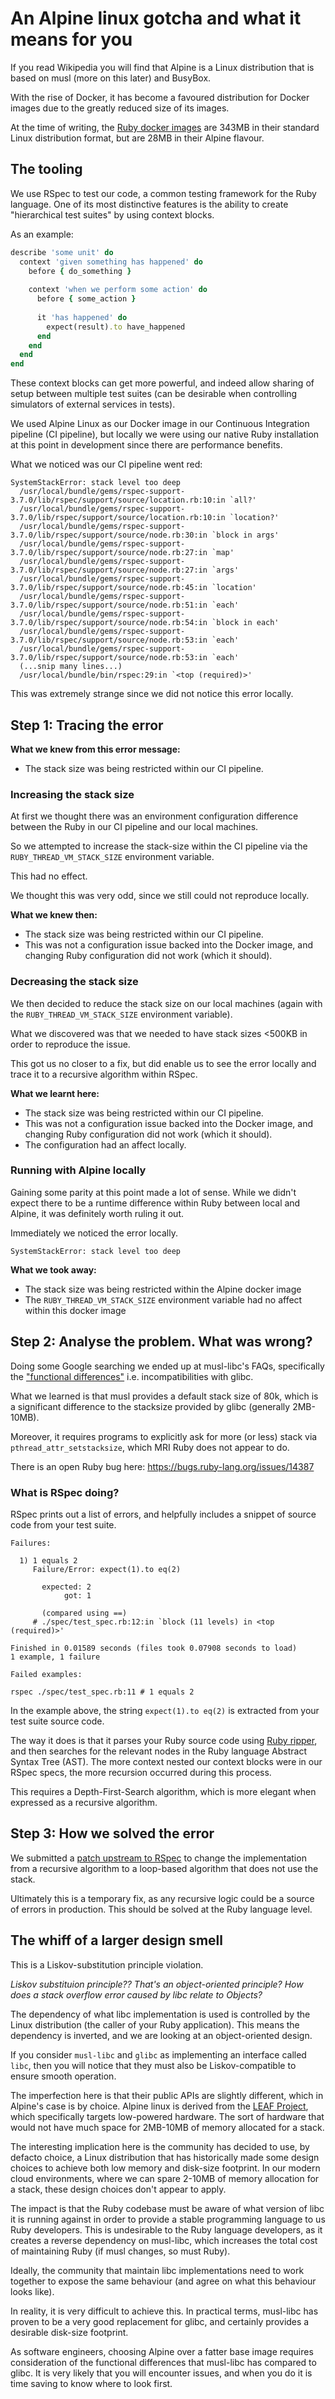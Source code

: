 # An Alpine linux gotcha and what it means for you

If you read Wikipedia you will find that Alpine is a Linux distribution that is based on musl (more on this later) and BusyBox.

With the rise of Docker, it has become a favoured distribution for Docker images due to the greatly reduced size of its images.

At the time of writing, the [Ruby docker images](https://hub.docker.com/_/ruby/tags/) are 343MB in their standard Linux distribution format, but are 28MB in their Alpine flavour.

## The tooling

We use RSpec to test our code, a common testing framework for the Ruby language. 
One of its most distinctive features is the ability to create "hierarchical test suites" by using context blocks.

As an example:

```ruby
describe 'some unit' do
  context 'given something has happened' do
    before { do_something }
    
    context 'when we perform some action' do
      before { some_action }
      
      it 'has happened' do
        expect(result).to have_happened
      end
    end
  end
end
```

These context blocks can get more powerful, and indeed allow sharing of setup between multiple test suites (can be desirable when controlling simulators of external services in tests).

We used Alpine Linux as our Docker image in our Continuous Integration pipeline (CI pipeline), but locally we were using our native Ruby installation at this point in development since there are performance benefits.

What we noticed was our CI pipeline went red:

```
SystemStackError: stack level too deep
  /usr/local/bundle/gems/rspec-support-3.7.0/lib/rspec/support/source/location.rb:10:in `all?'
  /usr/local/bundle/gems/rspec-support-3.7.0/lib/rspec/support/source/location.rb:10:in `location?'
  /usr/local/bundle/gems/rspec-support-3.7.0/lib/rspec/support/source/node.rb:30:in `block in args'
  /usr/local/bundle/gems/rspec-support-3.7.0/lib/rspec/support/source/node.rb:27:in `map'
  /usr/local/bundle/gems/rspec-support-3.7.0/lib/rspec/support/source/node.rb:27:in `args'
  /usr/local/bundle/gems/rspec-support-3.7.0/lib/rspec/support/source/node.rb:45:in `location'
  /usr/local/bundle/gems/rspec-support-3.7.0/lib/rspec/support/source/node.rb:51:in `each'
  /usr/local/bundle/gems/rspec-support-3.7.0/lib/rspec/support/source/node.rb:54:in `block in each'
  /usr/local/bundle/gems/rspec-support-3.7.0/lib/rspec/support/source/node.rb:53:in `each'
  /usr/local/bundle/gems/rspec-support-3.7.0/lib/rspec/support/source/node.rb:53:in `each'
  (...snip many lines...)
  /usr/local/bundle/bin/rspec:29:in `<top (required)>'
```

This was extremely strange since we did not notice this error locally. 

## Step 1: Tracing the error

**What we knew from this error message:**

* The stack size was being restricted within our CI pipeline.

### Increasing the stack size

At first we thought there was an environment configuration difference between the Ruby in our CI pipeline and our local machines.

So we attempted to increase the stack-size within the CI pipeline via the `RUBY_THREAD_VM_STACK_SIZE` environment variable.

This had no effect.

We thought this was very odd, since we still could not reproduce locally.

**What we knew then:**

* The stack size was being restricted within our CI pipeline.
* This was not a configuration issue backed into the Docker image, and changing Ruby configuration did not work (which it should).

### Decreasing the stack size

We then decided to reduce the stack size on our local machines (again with the `RUBY_THREAD_VM_STACK_SIZE` environment variable).

What we discovered was that we needed to have stack sizes <500KB in order to reproduce the issue.

This got us no closer to a fix, but did enable us to see the error locally and trace it to a recursive algorithm within RSpec.

**What we learnt here:**

* The stack size was being restricted within our CI pipeline.
* This was not a configuration issue backed into the Docker image, and changing Ruby configuration did not work (which it should).
* The configuration had an affect locally.

### Running with Alpine locally

Gaining some parity at this point made a lot of sense. While we didn't expect there to be a runtime difference within Ruby between local and Alpine, it was definitely worth ruling it out.

Immediately we noticed the error locally.

```
SystemStackError: stack level too deep
```

**What we took away:**

* The stack size was being restricted within the Alpine docker image
* The `RUBY_THREAD_VM_STACK_SIZE` environment variable had no affect within this docker image

## Step 2: Analyse the problem. What was wrong?

Doing some Google searching we ended up at musl-libc's FAQs, specifically the ["functional differences"](https://wiki.musl-libc.org/functional-differences-from-glibc.html#Thread-stack-size) i.e. incompatibilities with glibc. 

What we learned is that musl provides a default stack size of 80k, which is a significant difference to the stacksize provided by glibc (generally 2MB-10MB).

Moreover, it requires programs to explicitly ask for more (or less) stack via `pthread_attr_setstacksize`, which MRI Ruby does not appear to do.

There is an open Ruby bug here: https://bugs.ruby-lang.org/issues/14387

### What is RSpec doing?

RSpec prints out a list of errors, and helpfully includes a snippet of source code from your test suite.

```
Failures:

  1) 1 equals 2
     Failure/Error: expect(1).to eq(2)

       expected: 2
            got: 1

       (compared using ==)
     # ./spec/test_spec.rb:12:in `block (11 levels) in <top (required)>'

Finished in 0.01589 seconds (files took 0.07908 seconds to load)
1 example, 1 failure

Failed examples:

rspec ./spec/test_spec.rb:11 # 1 equals 2
```

In the example above, the string `expect(1).to eq(2)` is extracted from your test suite source code.

The way it does is that it parses your Ruby source code using [Ruby ripper](http://ruby-doc.org/stdlib-2.5.0/libdoc/ripper/rdoc/Ripper.html), and then searches for the relevant nodes in the Ruby language Abstract Syntax Tree (AST). The more context nested our context blocks were in our RSpec specs, the more recursion occurred during this process.

This requires a Depth-First-Search algorithm, which is more elegant when expressed as a recursive algorithm.

## Step 3: How we solved the error

We submitted a [patch upstream to RSpec](https://github.com/rspec/rspec-support/pull/343) to change the implementation from a recursive algorithm to a loop-based algorithm that does not use the stack.

Ultimately this is a temporary fix, as any recursive logic could be a source of errors in production. This should be solved at the Ruby language level.

## The whiff of a larger design smell

This is a Liskov-substitution principle violation.

*Liskov substituion principle?? That's an object-oriented principle? How does a stack overflow error caused by libc relate to Objects?*

The dependency of what libc implementation is used is controlled by the Linux distribution (the caller of your Ruby application). This means the dependency is inverted, and we are looking at an object-oriented design.

If you consider `musl-libc` and `glibc` as implementing an interface called `libc`, then you will notice that they must also be Liskov-compatible to ensure smooth operation.

The imperfection here is that their public APIs are slightly different, which in Alpine's case is by choice. 
Alpine linux is derived from the [LEAF Project](https://en.wikipedia.org/wiki/LEAF_Project), which specifically targets low-powered hardware. The sort of hardware that would not have much space for 2MB-10MB of memory allocated for a stack.

The interesting implication here is the community has decided to use, by defacto choice, a Linux distribution that has historically made some design choices to achieve both low memory and disk-size footprint. In our modern cloud environments, where we can spare 2-10MB of memory allocation for a stack, these design choices don't appear to apply.

The impact is that the Ruby codebase must be aware of what version of libc it is running against in order to provide a stable programming language to us Ruby developers.
This is undesirable to the Ruby language developers, as it creates a reverse dependency on musl-libc, which increases the total cost of maintaining Ruby (if musl changes, so must Ruby). 

Ideally, the community that maintain libc implementations need to work together to expose the same behaviour (and agree on what this behaviour looks like). 

In reality, it is very difficult to achieve this. In practical terms, musl-libc has proven to be a very good replacement for glibc, and certainly provides a desirable disk-size footprint.

As software engineers, choosing Alpine over a fatter base image requires consideration of the functional differences that musl-libc has compared to glibc. It is very likely that you will encounter issues, and when you do it is time saving to know where to look first.

